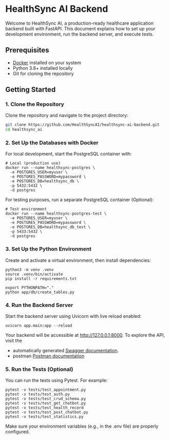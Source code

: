 # HealthSync AI Backend

Welcome to HealthSync AI, a production-ready healthcare application backend built with FastAPI. This document explains how to set up your development environment, run the backend server, and execute tests.

## Prerequisites

- [Docker](https://www.docker.com/) installed on your system
- Python 3.8+ installed locally
- Git for cloning the repository

## Getting Started

### 1. Clone the Repository
Clone the repository and navigate to the project directory:
```bash
git clone https://github.com/HealthSyncAI/healthsync-ai-backend.git
cd healthsync_ai
```

### 2. Set Up the Databases with Docker
For local development, start the PostgreSQL container with:
```angular2html
# Local (production use)
docker run --name healthsync-postgres \
  -e POSTGRES_USER=myuser \
  -e POSTGRES_PASSWORD=mypassword \
  -e POSTGRES_DB=healthsync_db \
  -p 5432:5432 \
  -d postgres
```
For testing purposes, run a separate PostgreSQL container (Optional):
```angular2html
# Test environment
docker run --name healthsync-postgres-test \
  -e POSTGRES_USER=myuser \
  -e POSTGRES_PASSWORD=mypassword \
  -e POSTGRES_DB=healthsync_db_test \
  -p 5433:5432 \
  -d postgres
```

### 3. Set Up the Python Environment
Create and activate a virtual environment, then install dependencies:
```angular2html
python3 -m venv .venv
source .venv/bin/activate
pip install -r requirements.txt

export PYTHONPATH="."
python app/db/create_tables.py
```
### 4. Run the Backend Server
Start the backend server using Uvicorn with live reload enabled:
```angular2html
uvicorn app.main:app --reload
```
Your backend will be accessible at http://127.0.0.1:8000. 
To explore the API, visit the 
- automatically generated [Swagger documentation](http://127.0.0.1:8000/docs).
- postman [Postman documentation](https://documenter.getpostman.com/view/21095095/2sAYX8JML3)

### 5. Run the Tests (Optional)
You can run the tests using Pytest. For example:
```angular2html
pytest -v tests/test_appointment.py
pytest -v tests/test_auth.py
pytest -v tests/test_crud_schema.py
pytest -v tests/test_get_chatbot.py
pytest -v tests/test_health_record
pytest -v tests/test_post_chatbot.py
pytest -v tests/test_statistics.py
```

Make sure your environment variables (e.g., in the .env file) are properly configured.